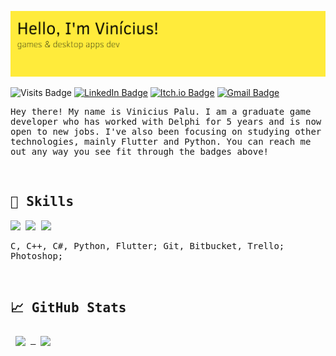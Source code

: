 ![Palups' GitHub Banner](./assets/banner.png)

![Visits Badge](https://badges.pufler.dev/visits/palups/palups)
[![LinkedIn Badge](https://img.shields.io/badge/LinkedIn-Profile-informational?style=flat&logo=linkedin&logoColor=white&color=0D76A8)](https://www.linkedin.com/in/viniciusgpalu/)
[![Itch.io Badge](https://img.shields.io/badge/Itch.io-Profile-informational?style=flat&logo=itch.io&logoColor=white&color=0D76A8)](https://palups.itch.io)
[![Gmail Badge](https://img.shields.io/badge/Gmail-informational?style=flat&logo=gmail&logoColor=white&color=0D76A8)](mailto:vinigpalu@gmail.com)

<samp>

  Hey there! My name is Vinicius Palu. I am a graduate game developer who has worked with Delphi for 5 years and is now open to new jobs. I've also been focusing on studying  other technologies, mainly Flutter and Python. 
  You can reach me out any way you see fit through the badges above! 
</samp>

<br>

## 💼 Skills
![](https://img.shields.io/badge/Code-Delphi-informational?style=flat&logo=delphi&logoColor=white&color=4AB197)
![](https://img.shields.io/badge/Tools-Unity-informational?style=flat&logo=Unity&logoColor=white&color=4AB197)
![](https://img.shields.io/badge/Code-MySQL-informational?style=flat&logo=MySQL&logoColor=white&color=4AB197)
<!--![](https://img.shields.io/badge/Code-Flutter-informational?style=flat&logo=flutter&logoColor=white&color=4AB197)-->

C, C++, C#, Python, Flutter; Git, Bitbucket, Trello; Photoshop;

<br>

## &#x1f4c8; GitHub Stats
<a href="https://github.com/Palups">
  <img align="center" style="margin:0.5rem" src="https://github-readme-stats.vercel.app/api/top-langs/?username=Palups&layout=compact&bg_color=000&title_color=FFEB3B&text_color=FFEB3B&hide_border=true)" />
</a>

<a href="https://github.com/Palups">
  <img align="center" style="margin:0.5rem" src="https://github-readme-stats.vercel.app/api?username=Palups&bg_color=000&title_color=FFEB3B&text_color=FFEB3B&hide_border=true&custom_title=Palups' Stats&include_all_commits=true&show_icons=true&hide=prs&count_private=true&hide_rank=true)" />
</a>

<br>
<br>

